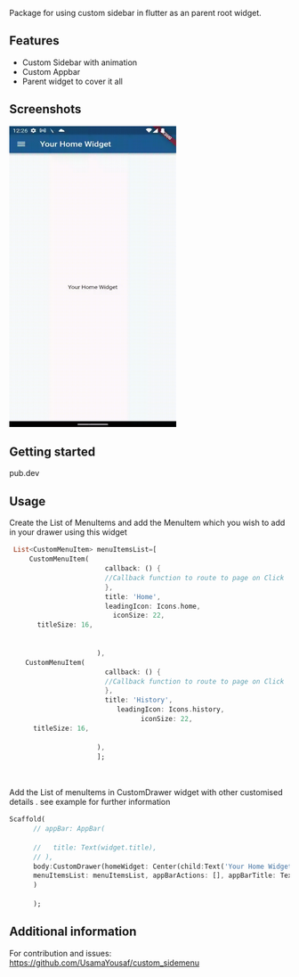 <!-- 
This README describes the package. If you publish this package to pub.dev,
this README's contents appear on the landing page for your package.

For information about how to write a good package README, see the guide for
[writing package pages](https://dart.dev/guides/libraries/writing-package-pages). 

For general information about developing packages, see the Dart guide for
[creating packages](https://dart.dev/guides/libraries/create-library-packages)
and the Flutter guide for
[developing packages and plugins](https://flutter.dev/developing-packages). 
-->

Package for using custom sidebar in flutter as an parent root widget.

## Features

- Custom Sidebar with animation
- Custom Appbar
- Parent widget to cover it all

## Screenshots
<img src="https://github.com/UsamaYousaf/UsamaYousafgithub.io/blob/main/assets/assets/photos/samplegif.gif" alt="How example looks" width="300" height="540">

## Getting started
pub.dev
## Usage
Create the List of MenuItems and add the MenuItem which you wish to add in your drawer using this widget

```dart
 List<CustomMenuItem> menuItemsList=[
     CustomMenuItem(
                        callback: () {
                        //Callback function to route to page on Click
                        },
                        title: 'Home',
                        leadingIcon: Icons.home,
                          iconSize: 22,
       titleSize: 16,


                      ),
    CustomMenuItem(
                        callback: () {
                        //Callback function to route to page on Click
                        },
                        title: 'History',
                           leadingIcon: Icons.history,
                                 iconSize: 22,
      titleSize: 16,
                       
                      ),
                      ];

                     

```

Add the List of menuItems in CustomDrawer widget with other customised details .
see example for further information

```dart
Scaffold(
      // appBar: AppBar(

      //   title: Text(widget.title),
      // ),
      body:CustomDrawer(homeWidget: Center(child:Text('Your Home Widget'),),
      menuItemsList: menuItemsList, appBarActions: [], appBarTitle: Text('Your Home Widget') , menuIcon: const Icon(Icons.menu),
      )
      
      );
```


## Additional information
For contribution and issues: https://github.com/UsamaYousaf/custom_sidemenu
